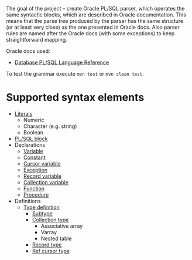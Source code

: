 The goal of the project &ndash; create Oracle PL/SQL parser, which operates the same syntactic blocks, which are described in Oracle documentation. This means that the parse tree produced by the parser has the same structure (or at least very close) as the one presented in Oracle docs. Also parser rules are named after the Oracle docs (with some exceptions) to keep straightforward mapping.

Oracle docs used:
* [Database PL/SQL Language Reference](https://docs.oracle.com/en/database/oracle/oracle-database/20/lnpls/index.html)

To test the grammar execute `mvn test` or `mvn clean test`.

# Supported syntax elements
* [Literals](https://docs.oracle.com/en/database/oracle/oracle-database/20/lnpls/plsql-language-fundamentals.html#GUID-A5970DA8-78B4-460B-971D-C957A80B3B08)
    * Numeric
    * Character (e.g. string)
    * Boolean
* [PL/SQL block](https://docs.oracle.com/en/database/oracle/oracle-database/20/lnpls/overview.html#GUID-826B070B-4888-4398-889B-61A3C6B91349)
* Declarations
    * [Variable](https://docs.oracle.com/en/database/oracle/oracle-database/20/lnpls/scalar-variable-declaration.html#GUID-03124315-0E1E-4154-8EBE-12034CA6AD55)
    * [Constant](https://docs.oracle.com/en/database/oracle/racle-database/20/lnpls/constant-declaration.tml#GUID-C6DA65F8-3F0C-43F3-8BC6-231064E8C1B6)
    * [Cursor variable](https://docs.oracle.com/en/database/oracle/racle-database/20/lnpls/cursor-variable-declaration.tml#GUID-CE884B31-07F0-46AA-8067-EBAF73821F3D)
    * [Exception](https://docs.oracle.com/en/database/oracle/racle-database/20/lnpls/exception-declaration.tml#GUID-AAC8C54F-775C-4E65-B531-0350CFF5B1BD)
    * [Record variable](https://docs.oracle.com/en/database/oracle/racle-database/20/lnpls/record-variable-declaration.tml#GUID-704FC014-561E-422C-9636-EDCA3B996AAD)
    * [Collection variable](https://docs.oracle.com/en/database/oracle/racle-database/20/lnpls/collection-variable.tml#GUID-89A1863C-65A1-40CF-9392-86E9FDC21BE9)
    * [Function](https://docs.oracle.com/en/database/oracle/oracle-database/20/lnpls/function-declaration-and-definition.html#GUID-4E19FB09-46B5-4CE5-8A5B-CD815C29DA1C__CJADJIFC)
    * [Procedure](https://docs.oracle.com/en/database/oracle/oracle-database/20/lnpls/procedure-declaration-and-definition.html#GUID-9A48D7CE-3720-46A4-B5CA-C2250CA86AF2__CJACCJID)
* Definitions
    * [Type definition](https://docs.oracle.com/en/database/oracle/oracle-database/20/lnpls/block.html#GUID-9ACEB9ED-567E-4E1A-A16A-B8B35214FC9D__CJACIHEC)
        * [Subtype](https://docs.oracle.com/en/database/oracle/oracle-database/20/lnpls/block.html#GUID-9ACEB9ED-567E-4E1A-A16A-B8B35214FC9D__CHDCIGAD)
        * [Collection type](https://docs.oracle.com/en/database/oracle/oracle-database/20/lnpls/collection-variable.html#GUID-89A1863C-65A1-40CF-9392-86E9FDC21BE9__CJABBGEE)
            * Associative array
            * Varray
            * Nested table
        * [Record type](https://docs.oracle.com/en/database/oracle/oracle-database/20/lnpls/record-variable-declaration.html#GUID-704FC014-561E-422C-9636-EDCA3B996AAD__CJAJCHJA)
        * [Ref cursor type](https://docs.oracle.com/en/database/oracle/oracle-database/20/lnpls/cursor-variable-declaration.html#GUID-CE884B31-07F0-46AA-8067-EBAF73821F3D__CJAIGBFF)
